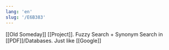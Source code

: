 ```yaml
---
lang: 'en'
slug: '/E6B383'
---
```


[[Old Someday]] [[Project]]. Fuzzy Search + Synonym Search in [[PDF]]/Databases. Just like [[Google]]
